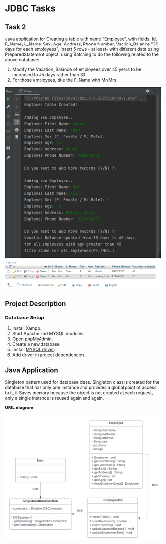 # JDBC Tasks

## Task 2

Java application for Creating a table with name "Employee", with fields: Id, F_Name, L_Name, Sex, Age, Address, Phone Number, Vaction_Balance "30 days for each employees", insert 5 rows - at least- with different data using PreparedStatement object, using Batching to do the following related to the above database:
1. Modify the Vacation_Balance of employees over 45 years to be increased to 45 days rather than 30.
2. For those employees, title the F_Name with Mr/Mrs.

<center> <img src="Java app screenshot.PNG" width=700 length=300> </center>
<center> <img src="MYSQL screenshot.PNG" width=700 length=300> </center>


## Project Description

### Database Setup
1. Install Xampp.
2. Start Apache and MYSQL modules.
3. Open phpMyAdmin.
4. Create a new database
4. Install [MYSQL driver](https://static.javatpoint.com/src/jdbc/mysql-connector.jar).
6. Add driver in project dependencies.


## Java Application
Singleton pattern used for database class.
Singleton class is created for the database that has only one instance and provides a global point of access to it, it Saves memory because the object is not created at each request, only a single instance is reused again and again.

**UML diagram**
<center><img src="UML Diagram.PNG"></center>
